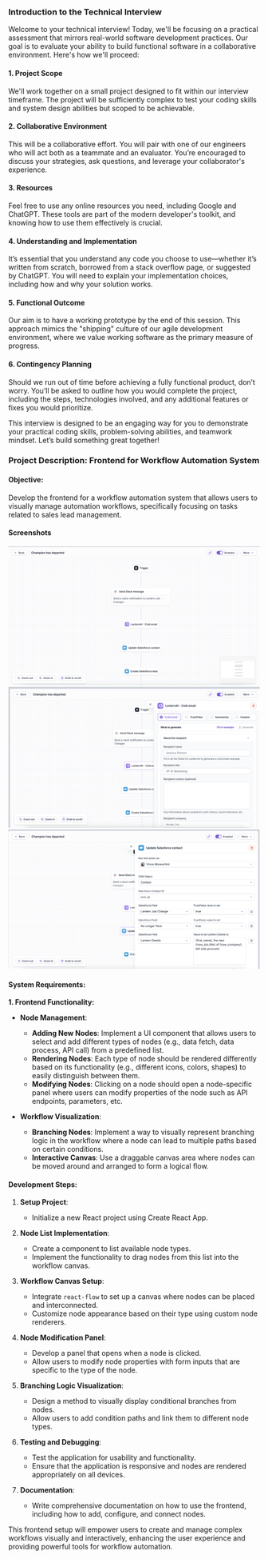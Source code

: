 ### Introduction to the Technical Interview

Welcome to your technical interview! Today, we'll be focusing on a practical assessment that mirrors real-world software development practices. Our goal is to evaluate your ability to build functional software in a collaborative environment. Here's how we'll proceed:

#### 1. **Project Scope**
We'll work together on a small project designed to fit within our interview timeframe. The project will be sufficiently complex to test your coding skills and system design abilities but scoped to be achievable.

#### 2. **Collaborative Environment**
This will be a collaborative effort. You will pair with one of our engineers who will act both as a teammate and an evaluator. You’re encouraged to discuss your strategies, ask questions, and leverage your collaborator's experience.

#### 3. **Resources**
Feel free to use any online resources you need, including Google and ChatGPT. These tools are part of the modern developer's toolkit, and knowing how to use them effectively is crucial.

#### 4. **Understanding and Implementation**
It’s essential that you understand any code you choose to use—whether it’s written from scratch, borrowed from a stack overflow page, or suggested by ChatGPT. You will need to explain your implementation choices, including how and why your solution works.

#### 5. **Functional Outcome**
Our aim is to have a working prototype by the end of this session. This approach mimics the "shipping" culture of our agile development environment, where we value working software as the primary measure of progress.

#### 6. **Contingency Planning**
Should we run out of time before achieving a fully functional product, don’t worry. You’ll be asked to outline how you would complete the project, including the steps, technologies involved, and any additional features or fixes you would prioritize.

This interview is designed to be an engaging way for you to demonstrate your practical coding skills, problem-solving abilities, and teamwork mindset. Let’s build something great together!

### Project Description: Frontend for Workflow Automation System

#### Objective:
Develop the frontend for a workflow automation system that allows users to visually manage automation workflows, specifically focusing on tasks related to sales lead management.

#### Screenshots

![Workflow](img/overview.png)
![Custom Panel](img/custom-node-panel.png)
![Custom Panel 2](img/custom-node-panel2.png)

#### System Requirements:

**1. Frontend Functionality:**
   - **Node Management**:
     - **Adding New Nodes**: Implement a UI component that allows users to select and add different types of nodes (e.g., data fetch, data process, API call) from a predefined list.
     - **Rendering Nodes**: Each type of node should be rendered differently based on its functionality (e.g., different icons, colors, shapes) to easily distinguish between them.
     - **Modifying Nodes**: Clicking on a node should open a node-specific panel where users can modify properties of the node such as API endpoints, parameters, etc.

   - **Workflow Visualization**:
     - **Branching Nodes**: Implement a way to visually represent branching logic in the workflow where a node can lead to multiple paths based on certain conditions.
     - **Interactive Canvas**: Use a draggable canvas area where nodes can be moved around and arranged to form a logical flow.

#### Development Steps:
1. **Setup Project**:
   - Initialize a new React project using Create React App.

2. **Node List Implementation**:
   - Create a component to list available node types.
   - Implement the functionality to drag nodes from this list into the workflow canvas.

3. **Workflow Canvas Setup**:
   - Integrate `react-flow` to set up a canvas where nodes can be placed and interconnected.
   - Customize node appearance based on their type using custom node renderers.

4. **Node Modification Panel**:
   - Develop a panel that opens when a node is clicked.
   - Allow users to modify node properties with form inputs that are specific to the type of the node.

5. **Branching Logic Visualization**:
   - Design a method to visually display conditional branches from nodes.
   - Allow users to add condition paths and link them to different node types.

6. **Testing and Debugging**:
   - Test the application for usability and functionality.
   - Ensure that the application is responsive and nodes are rendered appropriately on all devices.

7. **Documentation**:
   - Write comprehensive documentation on how to use the frontend, including how to add, configure, and connect nodes.

This frontend setup will empower users to create and manage complex workflows visually and interactively, enhancing the user experience and providing powerful tools for workflow automation.
